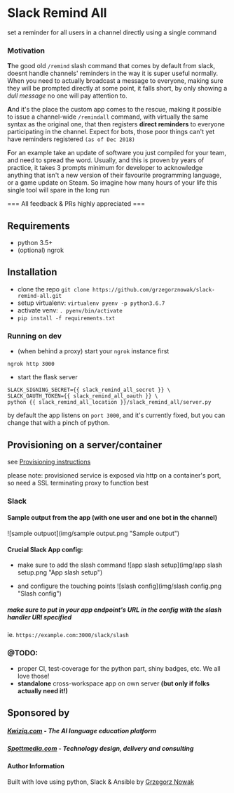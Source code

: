 # Slack Remind All

set a reminder for all users in a channel directly using a single command

### Motivation

**T**he good old `/remind` slash command that comes by default from slack, doesnt handle channels' reminders in the way it is
super useful normally. When you need to actually broadcast a message to everyone, making sure they will be prompted directly 
at some point, it falls short, by only showing a *dull message* no one will pay attention to.

**A**nd it's the place the custom app comes to the rescue, making it possible to issue a channel-wide `/remindall` command,
with virtually the same syntax as the original one, that then registers **direct reminders** to everyone participating in 
the channel. Expect for bots, those poor things can't yet have reminders registered `(as of Dec 2018)`  

**F**or an example take an update of software you just compiled for your team, and need to spread the word. Usually, and this
is proven by years of practice, it takes 3 prompts minimum for developer to acknowledge anything that isn't a new version
of their favourite programming language, or a game update on Steam. So imagine how many hours of your life this single 
tool will spare in the long run

=== All feedback & PRs highly appreciated === 
## Requirements

* python 3.5+
* (optional) ngrok

## Installation

* clone the repo `git clone https://github.com/grzegorznowak/slack-remind-all.git`
* setup virtualenv: `virtualenv pyenv -p python3.6.7`
* activate venv: `. pyenv/bin/activate`
* `pip install -f requirements.txt`

### Running on dev

* (when behind a proxy) start your `ngrok` instance first
```
ngrok http 3000
```
* start the flask server
```
SLACK_SIGNING_SECRET={{ slack_remind_all_secret }} \
SLACK_OAUTH_TOKEN={{ slack_remind_all_oauth }} \
python {{ slack_remind_all_location }}/slack_remind_all/server.py
```

by default the app listens on `port 3000`, and it's currently fixed, but you can change that with a pinch of python.


## Provisioning on a server/container
see [Provisioning instructions](provision/README.md)

please note: provisioned service is exposed via http on a container's port, so need a SSL terminating proxy to function best
  
  
### Slack

#### Sample output from the app (with one user and one bot in the channel) 
![sample outpuot](img/sample output.png "Sample output")

#### Crucial Slack App config:

* make sure to add the slash command 
![app slash setup](img/app slash setup.png "App slash setup")

* and configure the touching points
![slash config](img/slash config.png "Slash config")

##### make sure to put in your app endpoint's URL in the config with the slash handler URI specified 
ie. `https://example.com:3000/slack/slash` 
  
### @TODO:

* proper CI, test-coverage for the python part, shiny badges, etc. We all love those!
* **standalone** cross-workspace app on own server **(but only if folks actually need it!)**


## Sponsored by

##### [Kwiziq.com](https://www.kwiziq.com) - The AI language education platform
##### [Spottmedia.com](http://www.spottmedia.com) - Technology design, delivery and consulting


#### Author Information

Built with love using python, Slack & Ansible by [Grzegorz Nowak](https://www.linkedin.com/in/grzegorz-nowak-356b7360/)
